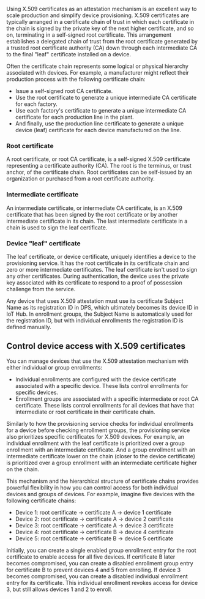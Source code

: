 
Using X.509 certificates as an attestation mechanism is an excellent way to scale production and simplify device provisioning. X.509 certificates are typically arranged in a certificate chain of trust in which each certificate in the chain is signed by the private key of the next higher certificate, and so on, terminating in a self-signed root certificate. This arrangement establishes a delegated chain of trust from the root certificate generated by a trusted root certificate authority (CA) down through each intermediate CA to the final "leaf" certificate installed on a device.

Often the certificate chain represents some logical or physical hierarchy associated with devices. For example, a manufacturer might reflect their production process with the following certificate chain:

* Issue a self-signed root CA certificate.
* Use the root certificate to generate a unique intermediate CA certificate for each factory.
* Use each factory's certificate to generate a unique intermediate CA certificate for each production line in the plant.
* And finally, use the production line certificate to generate a unique device (leaf) certificate for each device manufactured on the line.

### Root certificate

A root certificate, or root CA certificate, is a self-signed X.509 certificate representing a certificate authority (CA). The root is the terminus, or trust anchor, of the certificate chain. Root certificates can be self-issued by an organization or purchased from a root certificate authority.

### Intermediate certificate

An intermediate certificate, or intermediate CA certificate, is an X.509 certificate that has been signed by the root certificate or by another intermediate certificate in its chain. The last intermediate certificate in a chain is used to sign the leaf certificate.

### Device "leaf" certificate

The leaf certificate, or device certificate, uniquely identifies a device to the provisioning service. It has the root certificate in its certificate chain and zero or more intermediate certificates. The leaf certificate isn't used to sign any other certificates. During authentication, the device uses the private key associated with its certificate to respond to a proof of possession challenge from the service.

Any device that uses X.509 attestation must use its certificate Subject Name as its registration ID in DPS, which ultimately becomes its device ID in IoT Hub. In enrollment groups, the Subject Name is automatically used for the registration ID, but with individual enrollments the registration ID is defined manually.

## Control device access with X.509 certificates

You can manage devices that use the X.509 attestation mechanism with either individual or group enrollments:

* Individual enrollments are configured with the device certificate associated with a specific device. These lists control enrollments for specific devices.
* Enrollment groups are associated with a specific intermediate or root CA certificate. These lists control enrollments for all devices that have that intermediate or root certificate in their certificate chain.

Similarly to how the provisioning service checks for individual enrollments for a device before checking enrollment groups, the provisioning service also prioritizes specific certificates for X.509 devices. For example, an individual enrollment with the leaf certificate is prioritized over a group enrollment with an intermediate certificate. And a group enrollment with an intermediate certificate lower on the chain (closer to the device certificate) is prioritized over a group enrollment with an intermediate certificate higher on the chain.

This mechanism and the hierarchical structure of certificate chains provides powerful flexibility in how you can control access for both individual devices and groups of devices. For example, imagine five devices with the following certificate chains:

* Device 1: root certificate -&gt; certificate A -&gt; device 1 certificate
* Device 2: root certificate -&gt; certificate A -&gt; device 2 certificate
* Device 3: root certificate -&gt; certificate A -&gt; device 3 certificate
* Device 4: root certificate -&gt; certificate B -&gt; device 4 certificate
* Device 5: root certificate -&gt; certificate B -&gt; device 5 certificate

Initially, you can create a single enabled group enrollment entry for the root certificate to enable access for all five devices. If certificate B later becomes compromised, you can create a disabled enrollment group entry for certificate B to prevent devices 4 and 5 from enrolling. If device 3 becomes compromised, you can create a disabled individual enrollment entry for its certificate. This individual enrollment revokes access for device 3, but still allows devices 1 and 2 to enroll.
